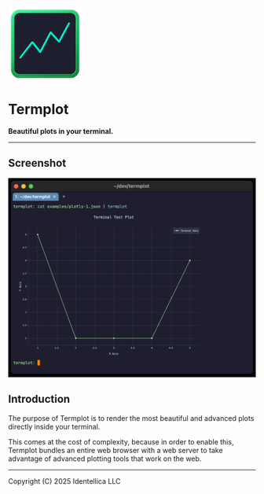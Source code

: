<img src="raw-icons/termplot-2.png" width="150" height="150" alt="termplot logo">

# Termplot

**Beautiful plots in your terminal.**

---

## Screenshot

<img src="raw-images/screenshot.png" width="600" alt="termplot demo">

## Introduction

The purpose of Termplot is to render the most beautiful and advanced plots
directly inside your terminal.

This comes at the cost of complexity, because in order to enable this, Termplot
bundles an entire web browser with a web server to take advantage of advanced
plotting tools that work on the web.

---

Copyright (C) 2025 Identellica LLC
